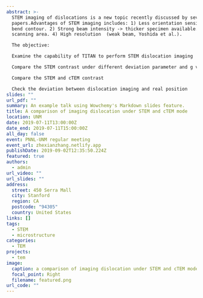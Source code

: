 ```yaml
---
abstract: >-
  STEM imaging of dislocations is a new topic recently discussed by several
  papers.Advantages of STEM imaging includes: 1) Less orientation sensitive->
  bend contour. 2) Strong beam intensity -> thicker specimen available. 3) Large
  scanning area. 4) High resolution  (weak beam, Yoshida et al.).

  The objective:

  Examine the capability of TITAN to perform STEM dislocation imaging

  Compare the STEM contrast under different deviation parameter and g vector

  Compare the STEM and cTEM contrast

  Check the deviation between dislocation imaging and real position
slides: ""
url_pdf: ""
summary: An example talk using Wowchemy's Markdown slides feature.
title: A comparison of imaging dislocation under STEM and cTEM mode
location: UNM
date: 2019-07-11T13:00:00Z
date_end: 2019-07-11T15:00:00Z
all_day: false
event: PNNL-UNM regular meeting
event_url: zhexianzhang.netlify.app
publishDate: 2019-09-02T12:35:50.224Z
featured: true
authors:
  - admin
url_video: ""
url_slides: ""
address:
  street: 450 Serra Mall
  city: Stanford
  region: CA
  postcode: "94305"
  country: United States
links: []
tags:
  - STEM
  - microstructure
categories:
  - TEM
projects:
  - tem
image:
  caption: a comparison of imaging dislocation under STEM and cTEM mode
  focal_point: Right
  filename: featured.png
url_code: ""
---
```

